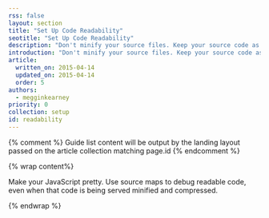 ```yaml
---
rss: false
layout: section
title: "Set Up Code Readability"
seotitle: "Set Up Code Readability"
description: "Don't minify your source files. Keep your source code as readable as possible. Use server-side or build processes to automatically compress your code."
introduction: "Don't minify your source files. Keep your source code as readable as possible. Use server-side or build processes to automatically compress your code."
article:
  written_on: 2015-04-14
  updated_on: 2015-04-14
  order: 5
authors:
  - megginkearney
priority: 0
collection: setup
id: readability
---
```


{% comment %}
Guide list content will be output by the landing layout passed on the article collection matching page.id
{% endcomment %}

{% wrap content%}

Make your JavaScript pretty. Use source maps to debug readable code, even when that code is being served minified and compressed.

{% endwrap %}
